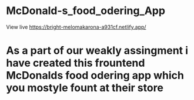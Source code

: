 # McDonald-s_food_odering_App

View live https://bright-melomakarona-a931cf.netlify.app/

# As a part of our weakly assingment i have created this frountend McDonalds food odering app which you mostyle fount at their store 
